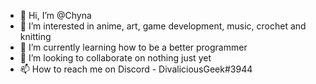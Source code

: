 - 👋 Hi, I’m @Chyna
- 👀 I’m interested in anime, art, game development, music, crochet and knitting
- 🌱 I’m currently learning how to be a better programmer
- 💞️ I’m looking to collaborate on nothing just yet
- 📫 How to reach me on Discord - DivaliciousGeek#3944

<!---
DivaliciousGeek/DivaliciousGeek is a ✨ special ✨ repository because its `README.md` (this file) appears on your GitHub profile.
You can click the Preview link to take a look at your changes.
--->

